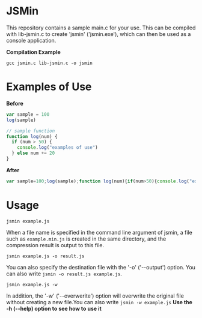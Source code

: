 # JSMin
This repository contains a sample main.c for your use. This can be compiled with lib-jsmin.c to create 'jsmin' ('jsmin.exe'), which can then be used as a console application.

**Compilation Example**
```
gcc jsmin.c lib-jsmin.c -o jsmin
```

# Examples of Use
**Before**
```js
var sample = 100
log(sample)

// sample function
function log(num) {
  if (num > 50) {
    console.log("examples of use")
  } else num += 20
}
```
**After**
```js
var sample=100;log(sample);function log(num){if(num>50){console.log("examples of use")}else num+=20}
```

# Usage
```
jsmin example.js
```
When a file name is specified in the command line argument of jsmin, a file such as `example.min.js` is created in the same directory, and the compression result is output to this file.
```
jsmin example.js -o result.js
```
You can also specify the destination file with the '-o' ('--output') option. You can also write `jsmin -o result.js example.js`.
```
jsmin example.js -w
```
In addition, the '-w' ('--overwerite') option will overwrite the original file without creating a new file.You can also write `jsmin -w example.js`
**Use the -h (--help) option to see how to use it**
```

```
